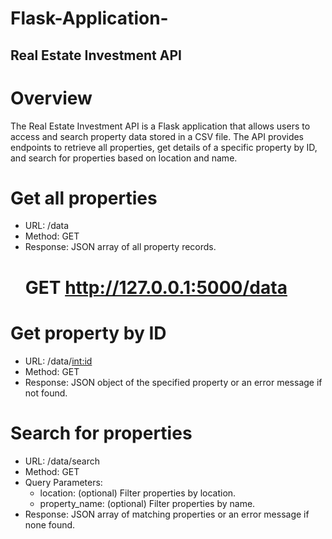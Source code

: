 # Flask-Application-
## Real Estate Investment API

# Overview
The Real Estate Investment API is a Flask application that allows users to access and search property data stored in a CSV file. The API provides endpoints to retrieve all properties, get details of a specific property by ID, and search for properties based on location and name.

# Get all properties
- URL: /data
- Method: GET
- Response: JSON array of all property records.
  # GET http://127.0.0.1:5000/data

# Get property by ID
- URL: /data/<int:id>
- Method: GET
- Response: JSON object of the specified property or an error message if not found.

# Search for properties
- URL: /data/search
- Method: GET
- Query Parameters:
  - location: (optional) Filter properties by location.
  - property_name: (optional) Filter properties by name.
- Response: JSON array of matching properties or an error message if none found.
